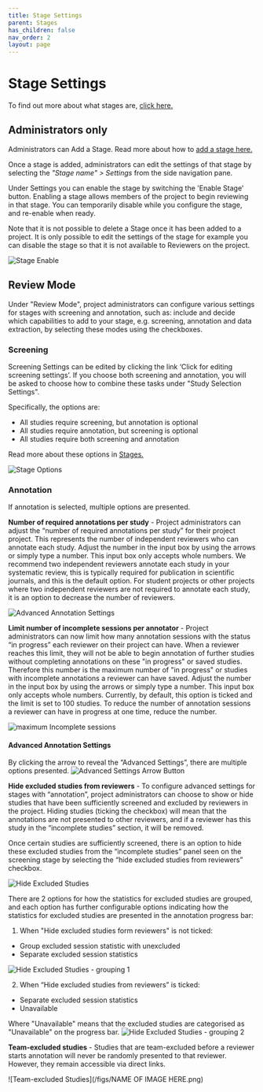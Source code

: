 ```yaml
---
title: Stage Settings
parent: Stages
has_children: false
nav_order: 2
layout: page
---
```


# Stage Settings
To find out more about what stages are, [click here.](../stages.html)


## Administrators only 

Administrators can Add a Stage. Read more about how to [add a stage here.](../stages.html)

Once a stage is added, administrators can edit the settings of that stage by selecting the *"Stage name" > Settings* from the side navigation pane.

Under Settings you can enable the stage by switching the 'Enable Stage' button. 
Enabling a stage allows members of the project to begin reviewing in that stage. You can temporarily disable while you configure the stage, and re-enable when ready.

Note that it is not possible to delete a Stage once it has been added to a project. It is only possible to edit the settings of the stage for example you can disable the stage so that it is not available to Reviewers on the project.

![Stage Enable](/figs/Stage-Settings-Advanced-settings-enable.png)



## Review Mode

Under "Review Mode", project administrators can configure various settings for stages with screening and annotation, such as: include and decide which capabilities to add to your stage, e.g. screening, annotation and data extraction, by selecting these modes using the checkboxes.  

### Screening
Screening Settings can be edited by clicking the link ‘Click for editing screening settings’. If you choose both screening and annotation, you will be asked to choose how to combine these tasks under "Study Selection Settings". 

Specifically, the options are: 
- All studies require screening, but annotation is optional 
- All studies require annotation, but screening is optional 
- All studies require both screening and annotation

Read more about these options in [Stages.](../stages.html)

![Stage Options](/figs/Fig_stage_options.png)



### Annotation
If annotation is selected, multiple options are presented. 

__Number of required annotations per study__ - Project administrators can adjust the “number of required annotations per study” for their project project. This represents the number of independent reviewers who can annotate each study. Adjust the number in the input box by using the arrows or simply type a number. This input box only accepts whole numbers. We recommend two independent reviewers annotate each study in your systematic review, this is typically required for publication in scientific journals, and this is the default option. For student projects or other projects where two independent reviewers are not required to annotate each study, it is an option to decrease the number of reviewers. 

![Advanced Annotation Settings](/figs/Stage-Advanced-settings-annotation-settings.png)


__Limit number of incomplete sessions per annotator__ - Project administrators can now limit how many annotation sessions with the status “in progress” each reviewer on their project can have. When a reviewer reaches this limit, they will not be able to begin annotation of further studies without completing annotations on these "in progress" or saved studies. Therefore this number is the maximum number of "in progress" or studies with incomplete annotations a reviewer can have saved.  Adjust the number in the input box by using the arrows or simply type a number. This input box only accepts whole numbers. Currently, by default, this option is ticked and the limit is set to 100 studies. To reduce the number of annotation sessions a reviewer can have in progress at one time, reduce the number.

![maximum Incomplete sessions](/figs/Stage-Advanced-settings-maximum-incomplete-sessions.png)


#### Advanced Annotation Settings

By clicking the arrow to reveal the “Advanced Settings”, there are multiple options presented.
![Advanced Settings Arrow Button](/figs/Stage-Settings-Advanced-settings-arrow-button.png)

__Hide excluded studies from reviewers__ - To configure advanced settings for stages with “annotation”, project administrators can choose to show or hide studies that have been sufficiently screened and excluded by reviewers in the project. Hiding studies (ticking the checkbox) will mean that the annotations are not presented to other reviewers, and if a reviewer has this study in the “incomplete studies” section, it will be removed.  

Once certain studies are sufficiently screened, there is an option to hide these excluded studies from the “incomplete studies” panel seen on the screening stage by selecting the “hide excluded studies from reviewers” checkbox. 

![Hide Excluded Studies](/figs/Stage-Advanced-settings-hide-excluded-studies.png)

There are 2 options for how the statistics for excluded studies are grouped, and each option has further configurable options indicating how the statistics for excluded studies are presented in the annotation progress bar: 
1) When "Hide excluded studies form reviewers" is not ticked: 
* Group excluded session statistic with unexcluded 
* Separate excluded session statistics

![Hide Excluded Studies - grouping 1](/figs/Stage-Advanced-settings-excluded-grouping-1.png)


2) When “Hide excluded studies from reviewers” is ticked: 
* Separate excluded session statistics
* Unavailable

Where "Unavailable" means that the excluded studies are categorised as "Unavailable" on the progress bar.
![Hide Excluded Studies - grouping 2](/figs/Stage-Advanced-settings-excluded-grouping-2.png)

__Team-excluded studies__ - Studies that are team-excluded before a reviewer starts annotation will never be randomly presented to that reviewer. However, they remain accessible via direct links.


![Team-excluded Studies](/figs/NAME OF IMAGE HERE.png)